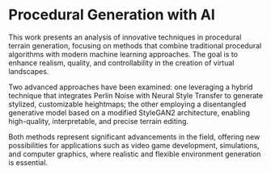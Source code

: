 # Procedural Generation with AI

This work presents an analysis of innovative techniques in procedural terrain generation, focusing on methods that combine traditional procedural algorithms with modern machine learning approaches. The goal is to enhance realism, quality, and controllability in the creation of virtual landscapes.

Two advanced approaches have been examined: one leveraging a hybrid technique that integrates Perlin Noise with Neural Style Transfer to generate stylized, customizable heightmaps; the other employing a disentangled generative model based on a modified StyleGAN2 architecture, enabling high-quality, interpretable, and precise terrain editing.

Both methods represent significant advancements in the field, offering new possibilities for applications such as video game development, simulations, and computer graphics, where realistic and flexible environment generation is essential.
